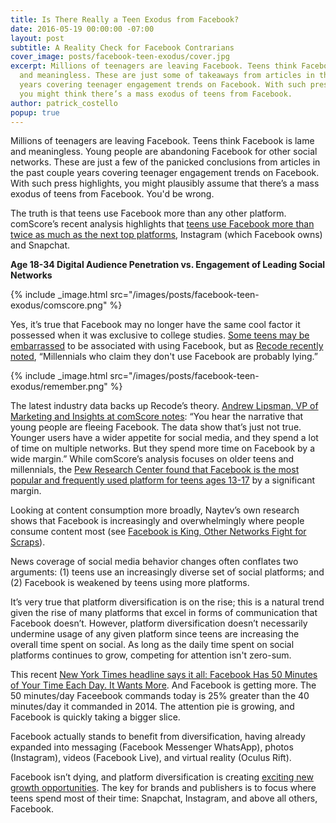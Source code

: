 ```yaml
---
title: Is There Really a Teen Exodus from Facebook?
date: 2016-05-19 00:00:00 -07:00
layout: post
subtitle: A Reality Check for Facebook Contrarians
cover_image: posts/facebook-teen-exodus/cover.jpg
excerpt: Millions of teenagers are leaving Facebook. Teens think Facebook is lame
  and meaningless. These are just some of takeaways from articles in the past couple
  years covering teenager engagement trends on Facebook. With such press highlights,
  you might think there’s a mass exodus of teens from Facebook.
author: patrick_costello
popup: true
---
```


Millions of teenagers are leaving Facebook. Teens think Facebook is lame and meaningless. Young people are abandoning Facebook for other social networks. These are just a few of the panicked conclusions from articles in the past couple years covering teenager engagement trends on Facebook. With such press highlights, you might plausibly assume that there’s a mass exodus of teens from Facebook. You'd be wrong.

The truth is that teens use Facebook more than any other platform. comScore’s recent analysis highlights that [teens use Facebook more than twice as much as the next top platforms](http://www.comscore.com/Insights/Presentations-and-Whitepapers/2016/2016-US-Cross-Platform-Future-in-Focus), Instagram (which Facebook owns) and Snapchat.

**Age 18-34 Digital Audience Penetration vs. Engagement of Leading Social Networks**

{% include _image.html src="/images/posts/facebook-teen-exodus/comscore.png" %}

Yes, it’s true that Facebook may no longer have the same cool factor it possessed when it was exclusive to college studies. [Some teens may be embarrassed](http://theconversation.com/facebooks-so-uncool-but-its-morphing-into-a-different-beast-21548) to be associated with using Facebook, but as [Recode recently noted](http://www.recode.net/2016/3/30/11587380/are-young-people-leaving-facebook-not-even-close-chart), “Millennials who claim they don't use Facebook are probably lying.”

{% include _image.html src="/images/posts/facebook-teen-exodus/remember.png" %}

The latest industry data backs up Recode’s theory. [Andrew Lipsman, VP of Marketing and Insights at comScore notes](http://www.nytimes.com/2016/05/06/business/facebook-bends-the-rules-of-audience-engagement-to-its-advantage.html): “You hear the narrative that young people are fleeing Facebook. The data show that’s just not true. Younger users have a wider appetite for social media, and they spend a lot of time on multiple networks. But they spend more time on Facebook by a wide margin.” While comScore’s analysis focuses on older teens and millennials, the [Pew Research Center found that Facebook is the most popular and frequently used platform for teens ages 13-17](http://www.pewinternet.org/2015/04/09/teens-social-media-technology-2015/) by a significant margin.

Looking at content consumption more broadly, Naytev’s own research shows that Facebook is increasingly and overwhelmingly where people consume content most (see [Facebook is King, Other Networks Fight for Scraps](http://blog.naytev.com/facebook-is-king/)).

News coverage of social media behavior changes often conflates two arguments: (1) teens use an increasingly diverse set of social platforms; and (2) Facebook is weakened by teens using more platforms.

It’s very true that platform diversification is on the rise; this is a natural trend given the rise of many platforms that excel in forms of communication that Facebook doesn’t. However, platform diversification doesn’t necessarily undermine usage of any given platform since teens are increasing the overall time spent on social. As long as the daily time spent on social platforms continues to grow, competing for attention isn't zero-sum.

This recent [New York Times headline says it all: Facebook Has 50 Minutes of Your Time Each Day. It Wants More](http://www.nytimes.com/2016/05/06/business/facebook-bends-the-rules-of-audience-engagement-to-its-advantage.html?_r=0). And Facebook is getting more. The 50 minutes/day Faceebook commands today is 25% greater than the 40 minutes/day it commanded in 2014. The attention pie is growing, and Facebook is quickly taking a bigger slice. 

Facebook actually stands to benefit from diversification, having already expanded into messaging (Facebook Messenger WhatsApp), photos (Instagram), videos (Facebook Live), and virtual reality (Oculus Rift). 

Facebook isn’t dying, and platform diversification is creating [exciting new growth opportunities](http://blog.naytev.com/publishers-must-adapt/). The key for brands and publishers is to focus where teens spend most of their time: Snapchat, Instagram, and above all others, Facebook.
